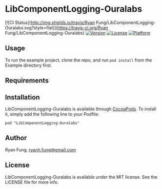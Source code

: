 # LibComponentLogging-Ouralabs

[![CI Status](http://img.shields.io/travis/Ryan Fung/LibComponentLogging-Ouralabs.svg?style=flat)](https://travis-ci.org/Ryan Fung/LibComponentLogging-Ouralabs)
[![Version](https://img.shields.io/cocoapods/v/LibComponentLogging-Ouralabs.svg?style=flat)](http://cocoadocs.org/docsets/LibComponentLogging-Ouralabs)
[![License](https://img.shields.io/cocoapods/l/LibComponentLogging-Ouralabs.svg?style=flat)](http://cocoadocs.org/docsets/LibComponentLogging-Ouralabs)
[![Platform](https://img.shields.io/cocoapods/p/LibComponentLogging-Ouralabs.svg?style=flat)](http://cocoadocs.org/docsets/LibComponentLogging-Ouralabs)

## Usage

To run the example project, clone the repo, and run `pod install` from the Example directory first.

## Requirements

## Installation

LibComponentLogging-Ouralabs is available through [CocoaPods](http://cocoapods.org). To install
it, simply add the following line to your Podfile:

    pod "LibComponentLogging-Ouralabs"

## Author

Ryan Fung, ryanh.fung@gmail.com

## License

LibComponentLogging-Ouralabs is available under the MIT license. See the LICENSE file for more info.

